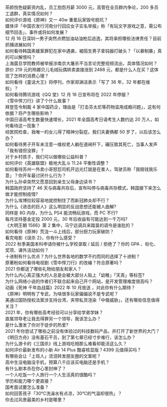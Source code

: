 茶颜悦色疑薪资内乱，员工抱怨月薪 3000 元，高管在全员群内争论，200 多员工退群，真实情况如何？  
如何评价游戏《原神》又一 40w 重氪玩家毁号脱坑？  
媒体评「中国农发行河南分行回应女子实名举报」称「有玩文字游戏之意，需公布细节回击」，事件或将如何发展？  
12 月 16 日深圳一男子突然点燃加油站油枪后逃逸，其将承担哪些法律责任？目前抓捕进展如何？  
如何看待韩国素媛案罪犯在家中遇袭，被陌生男子拿钝器打破头？「以暴制暴」真的可以解恨吗？  
上海震旦学院教师被举报涉南京大屠杀不当言论完整视频流出，具体情况如何？  
原价 219 元的玲娜贝儿毛绒玩偶转卖直接涨到 2488 元，都是什么人在买？这体现了怎样的消费心理？  
如何看待《童话大王》将停刊，作家郑渊洁表示「写了 36 年，32 年都在维权」？  
如何看待腾讯游戏《QQ 堂》12 月 16 日宣布将在 2022 年停服？  
《雪中悍刀行》讲了个什么故事？  
拜登签令制裁 4 家中国药企，理由是「打击芬太尼等药物滥用成瘾问题」，这有何依据？将产生哪些影响？  
中国日语高考生数量快速增长，2021 年全国高考日语考生人数约达 20 万人，如何看待这一现象？  
经医院检查，我唯一的女儿得了精神分裂症。我们夫妻俩都 50 岁了，以后该怎么办？  
如何看待男子开车未注意一维权老人躺在道闸杆下，碾压致其死亡，当事人发声「我有错但没罪」？  
对于乡村孩子，我们可以做哪些公益科普？  
如何评价《英雄联盟》极地大乱斗 11.24 平衡性调整？  
如何看待苏州一外卖小哥怒怼司机开远光灯就是在害人，驾驶员称「我赔钱我乐意」？你开车最讨厌什么行为？  
为什么孙卓突然又愿意回到亲生父母身边读书？  
韩国政府坚持了 46 天与病毒共存后，宣布叫停与病毒共存模式，韩国接下来怎么做才能控制疫情?  
为什么埃博拉较容易地就控制住了而新冠肺炎却不行？  
为什么《进击的巨人》这么明显的反战思想还能被人曲解?  
同样是 8G 内存，为什么 PS4 能流畅玩游戏，而 PC 不行?  
每月坚持基金定投 2000 元，30 年后收益有可能达到一千万吗?  
《大明王朝 1566》第 2 集中，马宁远调兵来踏苗的调令是谁批的？  
如何看待《原神》荒泷一斗上线后，部分厨力玩家破防？  
看完电影《误杀 2》，你有什么感受？  
2022 秋季美国本科申请你被什么学校录取 / 延后 / 拒绝了？你的 GPA 、标化、奖项、课外活动如何？  
十进制有什么优点？为什么世界各地的数学不约而同的选择了十进制？  
原著粉如何看待电视剧《雪中悍刀行》的改编？符合原著吗？  
2021 你都送了哪些礼物给朋友和家人？  
为什么内心真正强大的人总是会被大部分人贴上「幼稚」「天真」等标签?  
为什么网络小说的作者们不联合起来自己开个网站，是开发管理难度很高吗？  
动画《死神 千年血战篇》2022 年 10 月放送 ​​​，对此你有什么期待？  
《原神》明明有了专武，为啥很多玩家偏偏说不是专武呢？  
美通过国防授权法案涉支持台湾，夹带私货渲染「中俄威胁」，还有哪些信息值得关注？  
2021 年，你有哪些高考经验可以分享给学弟学妹？  
直属领导老让我去得罪另一个领导，我该怎么办？  
是什么激发了你对于徒步的热爱?  
2021 年你尝试了哪些之前没有体验过的科技数码产品，并打开了新世界的大门？  
《明日方舟》没有基石干员，到了第七章已经寸步难行，该怎么办？  
为什么游卡的《三国杀》线上游戏吃相那么难看却能活这么久？  
如何评价最新发布的小新 Air 14 Plus 酷睿核显版？4399 元值得买吗？  
有哪些会让「上班人」流泪转发朋友圈的文案呢？  
高中生没电脑没手机，预算八千应该买电脑还是手机？  
有什么剧本杀在你心里封神了？  
一个人吃饭一个人旅行一个人生活真的很酷吗？  
学历和能力哪个更直接？  
国考面试要怎么准备？  
如何回答孩子「30℃洗澡水有点凉，30℃的气温却很热」？  
你去过风景最美的乡村是哪里？  

